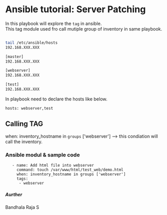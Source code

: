 # Ansible tutorial: Server Patching

In this playbook will explore the `tag` in ansible.\
This tag module used fro call mutiple group of inventory in same playbook.

```` bash

tail /etc/ansible/hosts
192.168.XXX.XXX

[master]
192.168.XXX.XXX

[webserver]
192.168.XXX.XXX

[test]
192.168.XXX.XXX


````

In playbook need to declare the hosts like below.

````
hosts: webserver,test

````
## Calling TAG 

when: inventory_hostname in `groups` ['webserver'] --> this condiation will call the inventory.

### Ansible modul & sample code 

````
   - name: Add html file into webserver
     command: touch /var/www/html/test_web/demo.html
     when: inventory_hostname in groups ['webserver']
     tags:
      - webserver
````

##### Aurther
  Bandhala Raja S